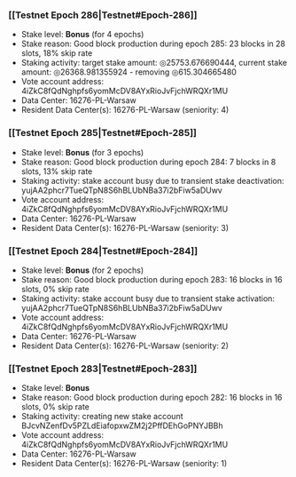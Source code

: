 ### [[Testnet Epoch 286|Testnet#Epoch-286]]
* Stake level: **Bonus** (for 4 epochs)
* Stake reason: Good block production during epoch 285: 23 blocks in 28 slots, 18% skip rate
* Staking activity: target stake amount: ◎25753.676690444, current stake amount: ◎26368.981355924 - removing ◎615.304665480
* Vote account address: 4iZkC8fQdNghpfs6yomMcDV8AYxRioJvFjchWRQXr1MU
* Data Center: 16276-PL-Warsaw
* Resident Data Center(s): 16276-PL-Warsaw (seniority: 4)
### [[Testnet Epoch 285|Testnet#Epoch-285]]
* Stake level: **Bonus** (for 3 epochs)
* Stake reason: Good block production during epoch 284: 7 blocks in 8 slots, 13% skip rate
* Staking activity: stake account busy due to transient stake deactivation: yujAA2phcr7TueQTpN8S6hBLUbNBa37i2bFiw5aDUwv
* Vote account address: 4iZkC8fQdNghpfs6yomMcDV8AYxRioJvFjchWRQXr1MU
* Data Center: 16276-PL-Warsaw
* Resident Data Center(s): 16276-PL-Warsaw (seniority: 3)
### [[Testnet Epoch 284|Testnet#Epoch-284]]
* Stake level: **Bonus** (for 2 epochs)
* Stake reason: Good block production during epoch 283: 16 blocks in 16 slots, 0% skip rate
* Staking activity: stake account busy due to transient stake activation: yujAA2phcr7TueQTpN8S6hBLUbNBa37i2bFiw5aDUwv
* Vote account address: 4iZkC8fQdNghpfs6yomMcDV8AYxRioJvFjchWRQXr1MU
* Data Center: 16276-PL-Warsaw
* Resident Data Center(s): 16276-PL-Warsaw (seniority: 2)
### [[Testnet Epoch 283|Testnet#Epoch-283]]
* Stake level: **Bonus**
* Stake reason: Good block production during epoch 282: 16 blocks in 16 slots, 0% skip rate
* Staking activity: creating new stake account BJcvNZenfDv5PZLdEiafopxwZM2j2PffDEhGoPNYJBBh
* Vote account address: 4iZkC8fQdNghpfs6yomMcDV8AYxRioJvFjchWRQXr1MU
* Data Center: 16276-PL-Warsaw
* Resident Data Center(s): 16276-PL-Warsaw (seniority: 1)
